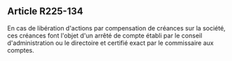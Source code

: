 Article R225-134
----
En cas de libération d'actions par compensation de créances sur la société, ces
créances font l'objet d'un arrêté de compte établi par le conseil
d'administration ou le directoire et certifié exact par le commissaire aux
comptes.
